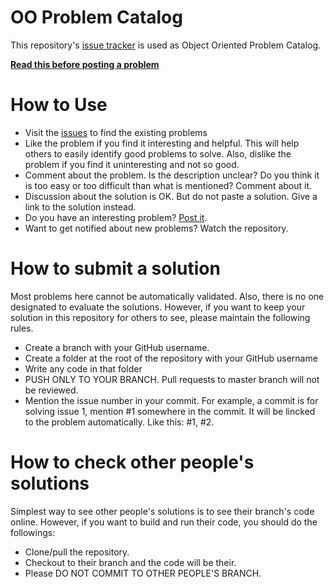# OO Problem Catalog
This repository's [issue tracker](https://github.com/iut-cse/oo-problem-catalog/issues) is used as Object Oriented Problem Catalog.

**[Read this before posting a problem](CONTRIBUTING.md)**

# How to Use
* Visit the [issues](https://github.com/iut-cse/oo-problem-catalog/issues) to find the existing problems
* Like the problem if you find it interesting and helpful. This will help others to easily identify good problems to solve. Also, dislike the problem if you find it uninteresting and not so good.
* Comment about the problem. Is the description unclear? Do you think it is too easy or too difficult than what is mentioned? Comment about it.
* Discussion about the solution is OK. But do not paste a solution. Give a link to the solution instead.
* Do you have an interesting problem? [Post it](https://github.com/iut-cse/oo-problem-catalog/issues/new?template=problem.md).
* Want to get notified about new problems? Watch the repository.

# How to submit a solution
Most problems here cannot be automatically validated. Also, there is no one designated to evaluate the solutions. However, if you want to keep your solution in this repository for others to see, please maintain the following rules.
* Create a branch with your GitHub username.
* Create a folder at the root of the repository with your GitHub username
* Write any code in that folder
* PUSH ONLY TO YOUR BRANCH. Pull requests to master branch will not be reviewed.
* Mention the issue number in your commit. For example, a commit is for solving issue 1, mention #1 somewhere in the commit. It will be lincked to the problem automatically. Like this: #1, #2.

# How to check other people's solutions
Simplest way to see other people's solutions is to see their branch's code online. However, if you want to build and run their code, you should do the followings:
* Clone/pull the repository.
* Checkout to their branch and the code will be their.
* Please DO NOT COMMIT TO OTHER PEOPLE'S BRANCH.


